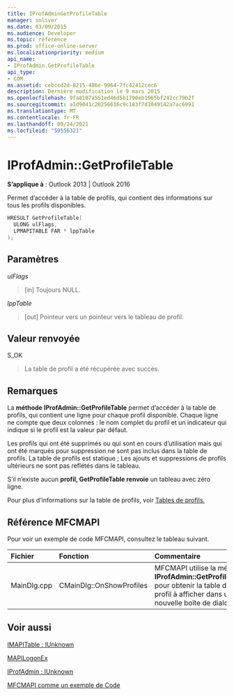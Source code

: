 ```yaml
---
title: IProfAdminGetProfileTable
manager: soliver
ms.date: 03/09/2015
ms.audience: Developer
ms.topic: reference
ms.prod: office-online-server
ms.localizationpriority: medium
api_name:
- IProfAdmin.GetProfileTable
api_type:
- COM
ms.assetid: cebccd2d-8215-486e-9964-7fc42412cec6
description: Dernière modification le 9 mars 2015
ms.openlocfilehash: 9fa8107a551ed46d5b1790eb1965bf242cc79b2f
ms.sourcegitcommit: a1d9041c20256616c9c183f7d1049142a7ac6991
ms.translationtype: MT
ms.contentlocale: fr-FR
ms.lasthandoff: 09/24/2021
ms.locfileid: "59556321"
---
```

# <a name="iprofadmingetprofiletable"></a>IProfAdmin::GetProfileTable

  
  
**S’applique à** : Outlook 2013 | Outlook 2016 
  
Permet d’accéder à la table de profils, qui contient des informations sur tous les profils disponibles.
  
```cpp
HRESULT GetProfileTable(
  ULONG ulFlags,
  LPMAPITABLE FAR * lppTable
);
```

## <a name="parameters"></a>Paramètres

 _ulFlags_
  
> [in] Toujours NULL.
    
 _lppTable_
  
> [out] Pointeur vers un pointeur vers le tableau de profil.
    
## <a name="return-value"></a>Valeur renvoyée

S_OK 
  
> La table de profil a été récupérée avec succès.
    
## <a name="remarks"></a>Remarques

La **méthode IProfAdmin::GetProfileTable** permet d’accéder à la table de profils, qui contient une ligne pour chaque profil disponible. Chaque ligne ne compte que deux colonnes : le nom complet du profil et un indicateur qui indique si le profil est la valeur par défaut. 
  
Les profils qui ont été supprimés ou qui sont en cours d’utilisation mais qui ont été marqués pour suppression ne sont pas inclus dans la table de profils. La table de profils est statique ; Les ajouts et suppressions de profils ultérieurs ne sont pas reflétés dans le tableau. 
  
S’il n’existe aucun **profil, GetProfileTable renvoie** un tableau avec zéro ligne. 
  
Pour plus d’informations sur la table de profils, voir [Tables de profils.](profile-tables.md) 
  
## <a name="mfcmapi-reference"></a>Référence MFCMAPI

Pour voir un exemple de code MFCMAPI, consultez le tableau suivant.
  
|**Fichier**|**Fonction**|**Commentaire**|
|:-----|:-----|:-----|
|MainDlg.cpp  <br/> |CMainDlg::OnShowProfiles  <br/> |MFCMAPI utilise la méthode **IProfAdmin::GetProfileTable** pour obtenir la table de profil à afficher dans une nouvelle boîte de dialogue.  <br/> |
   
## <a name="see-also"></a>Voir aussi



[IMAPITable : IUnknown](imapitableiunknown.md)
  
[MAPILogonEx](mapilogonex.md)
  
[IProfAdmin : IUnknown](iprofadminiunknown.md)


[MFCMAPI comme un exemple de Code](mfcmapi-as-a-code-sample.md)

